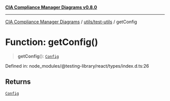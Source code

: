 [**CIA Compliance Manager Diagrams v0.8.0**](../../../README.md)

***

[CIA Compliance Manager Diagrams](../../../modules.md) / [utils/test-utils](../README.md) / getConfig

# Function: getConfig()

> **getConfig**(): [`Config`](../interfaces/Config.md)

Defined in: node\_modules/@testing-library/react/types/index.d.ts:26

## Returns

[`Config`](../interfaces/Config.md)

